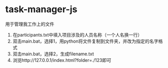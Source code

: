 # task-manager-js

用于管理我工作上的文件

1. 在participants.txt中填入项目涉及的人员名称（一个人名换一行）
2. 双击main.bat，选择1，用python将文件复制到文件夹，并改为指定的名字格式
3. 双击main.bat，选择2，生成filename.txt
4. 浏览http://127.0.0.1/index.html?folder=./123即可
